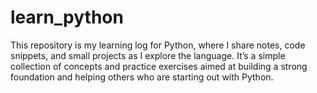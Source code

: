 # learn_python
This repository is my learning log for Python, where I share notes, code snippets, and small projects as I explore the language. It’s a simple collection of concepts and practice exercises aimed at building a strong foundation and helping others who are starting out with Python.
